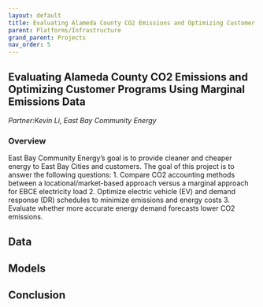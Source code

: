 ```yaml
---
layout: default
title: Evaluating Alameda County CO2 Emissions and Optimizing Customer Programs Using Marginal Emissions Data 
parent: Platforms/Infrastructure
grand_parent: Projects 
nav_order: 5
---
```



## Evaluating Alameda County CO2 Emissions and Optimizing Customer Programs Using Marginal Emissions Data 
*Partner:Kevin Li, East Bay Community Energy*

### Overview

East Bay Community Energy’s goal is to provide cleaner and cheaper energy to East Bay Cities and customers. The goal of this project is to answer the following questions: 1.        Compare CO2 accounting methods between a locational/market-based approach versus a marginal approach for EBCE electricity load 2. Optimize electric vehicle (EV) and demand response (DR) schedules to minimize emissions and energy costs 3. Evaluate whether more accurate energy demand forecasts lower CO2 emissions.

## Data

## Models

## Conclusion


```python

```